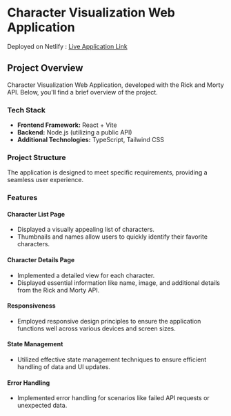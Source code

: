# Character Visualization Web Application

Deployed on Netlify : [Live Application Link](https://tourmaline-stroopwafel-b1e8b7.netlify.app/character)


## Project Overview

Character Visualization Web Application, developed with the Rick and Morty API. Below, you'll find a brief overview of the project.

### Tech Stack

- **Frontend Framework:** React + Vite
- **Backend:** Node.js (utilizing a public API)
- **Additional Technologies:** TypeScript, Tailwind CSS

### Project Structure

The application is designed to meet specific requirements, providing a seamless user experience.

### Features

#### Character List Page

- Displayed a visually appealing list of characters.
- Thumbnails and names allow users to quickly identify their favorite characters.

#### Character Details Page

- Implemented a detailed view for each character.
- Displayed essential information like name, image, and additional details from the Rick and Morty API.

#### Responsiveness

- Employed responsive design principles to ensure the application functions well across various devices and screen sizes.

#### State Management

- Utilized effective state management techniques to ensure efficient handling of data and UI updates.

#### Error Handling

- Implemented error handling for scenarios like failed API requests or unexpected data.


